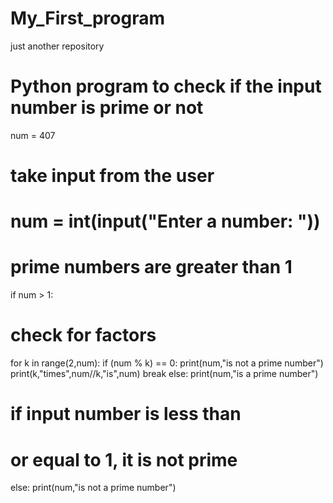 # My_First_program
just another repository
# Python program to check if the input number is prime or not

num = 407

# take input from the user
# num = int(input("Enter a number: "))

# prime numbers are greater than 1
if num > 1:
   # check for factors
   for k in range(2,num):
       if (num % k) == 0:
           print(num,"is not a prime number")
           print(k,"times",num//k,"is",num)
           break
   else:
       print(num,"is a prime number")
       
# if input number is less than
# or equal to 1, it is not prime
else:
   print(num,"is not a prime number")
